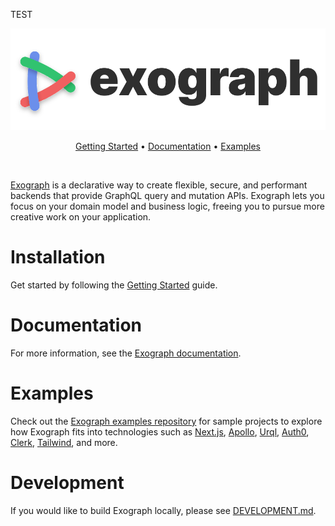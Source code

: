 TEST
<a href="https://exograph.dev">
  <p align="center">
    <picture width=80%>
      <source media="(prefers-color-scheme: dark)" srcset="logo-dark.png">
      <source media="(prefers-color-scheme: light)" srcset="logo-light.png">
      <img alt="Exograph" src="logo-light.svg">
    </picture>
  </p>
</a>

<p align="center">
  <a href="https://exograph.dev/docs/getting-started">Getting Started</a> •
  <a href="https://exograph.dev/docs">Documentation</a> •
  <a href="https://github.com/exograph/examples">Examples</a>
</p>

<br/>

[Exograph](https://exograph.dev) is a declarative way to create flexible, secure, and performant backends that provide GraphQL query and mutation APIs. Exograph lets you focus on your domain model and business logic, freeing you to pursue more creative work on your application.

# Installation

Get started by following the [Getting Started](https://exograph.dev/docs/getting-started) guide.

# Documentation

For more information, see the [Exograph documentation](https://exograph.dev/docs).

# Examples

Check out the [Exograph examples repository](https://github.com/exograph/examples) for sample projects to explore how Exograph fits into technologies such as [Next.js](https://nextjs.org/), [Apollo](https://www.apollographql.com/docs/react/), [Urql](https://formidable.com/open-source/urql/), [Auth0](https://auth0.com), [Clerk](https://clerk.com), [Tailwind](https://tailwindcss.com/), and more.

# Development

If you would like to build Exograph locally, please see [DEVELOPMENT.md](DEVELOPMENT.md).
